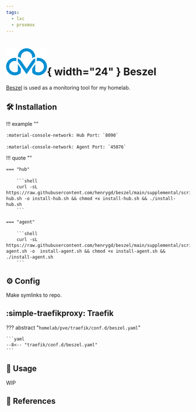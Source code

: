 ```yaml
---
tags:
  - lxc
  - proxmox
---
```

# ![beszel](https://github.com/henrygd/beszel/raw/refs/heads/main/beszel/site/public/static/favicon.svg){ width="24" } Beszel

[Beszel][1] is used as a monitoring tool for my homelab.

## :hammer_and_wrench: Installation

!!! example ""

    :material-console-network: Hub Port: `8090`

    :material-console-network: Agent Port: `45876`

!!! quote ""

    === "hub"

        ```shell
        curl -sL https://raw.githubusercontent.com/henrygd/beszel/main/supplemental/scripts/install-hub.sh -o install-hub.sh && chmod +x install-hub.sh && ./install-hub.sh
        ```

    === "agent"

        ```shell
        curl -sL https://raw.githubusercontent.com/henrygd/beszel/main/supplemental/scripts/install-agent.sh -o  install-agent.sh && chmod +x install-agent.sh && ./install-agent.sh
        ```

## :gear: Config

Make symlinks to repo.

## :simple-traefikproxy: Traefik

??? abstract "`homelab/pve/traefik/conf.d/beszel.yaml`"

    ```yaml
    --8<-- "traefik/conf.d/beszel.yaml"
    ```

## :pencil: Usage

WIP

## :link: References

[1]: <https://beszel.dev/>
